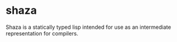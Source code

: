 # shaza
Shaza is a statically typed lisp intended for use as an intermediate representation for compilers.
